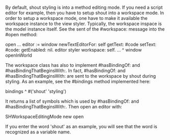 By default, shout styling is into a method editing mode. If you need a script editor for example, then you have to setup shout into a workspace mode. In order to setup a workspace mode, one have to make it available the workspace instance to the view styler. Typically, the workspace inspace is the model instance itself. See the sent of the #workspace: message into the #open method:open	...	editor := window newTextEditorFor:  self getText:  #code setText: #code: getEnabled: nil. 	editor styler workspace: self. 	...	^ window openInWorldThe workspace class has also to implement #hasBindingOf: and #hasBindingThatBeginsWith:. In fact, #hasBindingOf: and #hasBindingThatBeginsWith: are sent to the workspace by shout during styling. As an example, see the #bindings method implemented here:bindings	^ #('shout' 'styling')It returns a list of symbols which is used by #hasBindingOf: and #hasBindingThatBeginsWith:. Then open an editor with:SHWorkspaceEditingMode new openIf you enter the word 'shout' as an example, you will see that the word is recognized as a variable name.